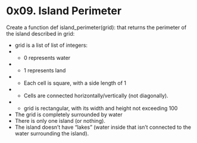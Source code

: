 # 0x09. Island Perimeter

Create a function def island_perimeter(grid): that returns the perimeter of the island described in grid:

- grid is a list of list of integers:
- - 0 represents water
- - 1 represents land
- - Each cell is square, with a side length of 1
- - Cells are connected horizontally/vertically (not diagonally).
- - grid is rectangular, with its width and height not exceeding 100
- The grid is completely surrounded by water
- There is only one island (or nothing).
- The island doesn’t have “lakes” (water inside that isn’t connected to the water surrounding the island).
